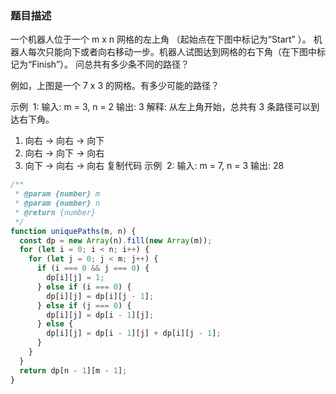 ### 题目描述
一个机器人位于一个 m x n 网格的左上角 （起始点在下图中标记为“Start” ）。
机器人每次只能向下或者向右移动一步。机器人试图达到网格的右下角（在下图中标记为“Finish”）。
问总共有多少条不同的路径？

例如，上图是一个 7 x 3 的网格。有多少可能的路径？

示例  1:
输入: m = 3, n = 2
输出: 3
解释:
从左上角开始，总共有 3 条路径可以到达右下角。
1. 向右 -> 向右 -> 向下
2. 向右 -> 向下 -> 向右
3. 向下 -> 向右 -> 向右
复制代码
示例  2:
输入: m = 7, n = 3
输出: 28
```javascript
/**
 * @param {number} m
 * @param {number} n
 * @return {number}
 */
function uniquePaths(m, n) {
  const dp = new Array(n).fill(new Array(m));
  for (let i = 0; i < n; i++) {
    for (let j = 0; j < m; j++) {
      if (i === 0 && j === 0) {
        dp[i][j] = 1;
      } else if (i === 0) {
        dp[i][j] = dp[i][j - 1];
      } else if (j === 0) {
        dp[i][j] = dp[i - 1][j];
      } else {
        dp[i][j] = dp[i - 1][j] + dp[i][j - 1];
      }
    }
  }
  return dp[n - 1][m - 1];
}

```